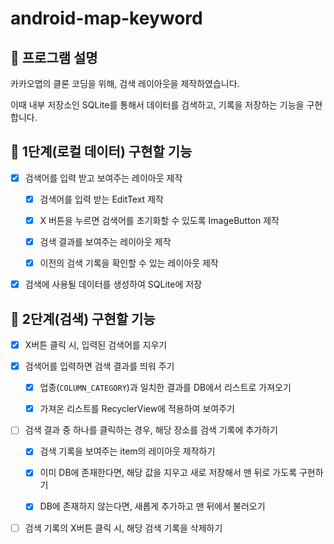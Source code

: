 # android-map-keyword

## 📄 프로그램 설명

카카오맵의 클론 코딩을 위해, 검색 레이아웃을 제작하였습니다.

이때 내부 저장소인 SQLite를 통해서 데이터를 검색하고, 기록을 저장하는 기능을 구현합니다.

## 🎯 1단계(로컬 데이터) 구현할 기능

- [X] 검색어를 입력 받고 보여주는 레이아웃 제작

    - [X] 검색어를 입력 받는 EditText 제작

    - [X] X 버튼을 누르면 검색어를 초기화할 수 있도록 ImageButton 제작

    - [X] 검색 결과를 보여주는 레이아웃 제작

    - [X] 이전의 검색 기록을 확인할 수 있는 레이아웃 제작

- [X] 검색에 사용될 데이터를 생성하여 SQLite에 저장

## 🎯 2단계(검색) 구현할 기능

- [X] X버튼 클릭 시, 입력된 검색어를 지우기

- [X] 검색어를 입력하면 검색 결과를 띄워 주기

  - [X] 업종(`COLUMN_CATEGORY`)과 일치한 결과를 DB에서 리스트로 가져오기

  - [X] 가져온 리스트를 RecyclerView에 적용하여 보여주기

- [ ] 검색 결과 중 하나를 클릭하는 경우, 해당 장소를 검색 기록에 추가하기

  - [X] 검색 기록을 보여주는 item의 레이아웃 제작하기

  - [X] 이미 DB에 존재한다면, 해당 값을 지우고 새로 저장해서 맨 뒤로 가도록 구현하기

  - [X] DB에 존재하지 않는다면, 새롭게 추가하고 맨 뒤에서 불러오기

- [ ] 검색 기록의 X버튼 클릭 시, 해당 검색 기록을 삭제하기